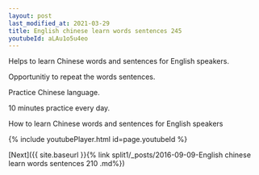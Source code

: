 ```yaml
---
layout: post
last_modified_at: 2021-03-29
title: English chinese learn words sentences 245 
youtubeId: aLAu1o5u4eo
---
```

 
 
Helps to learn Chinese words and sentences for English speakers.

Opportunitiy to repeat the words sentences. 

Practice Chinese language. 
 
10 minutes practice every day. 
 
How to learn Chinese words and sentences for English speakers 
 
{% include youtubePlayer.html id=page.youtubeId %}
 
 
[Next]({{ site.baseurl }}{% link  split1/_posts/2016-09-09-English chinese learn words sentences 210 .md%})
 
